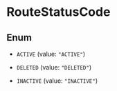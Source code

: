 

# RouteStatusCode

## Enum


* `ACTIVE` (value: `"ACTIVE"`)

* `DELETED` (value: `"DELETED"`)

* `INACTIVE` (value: `"INACTIVE"`)




